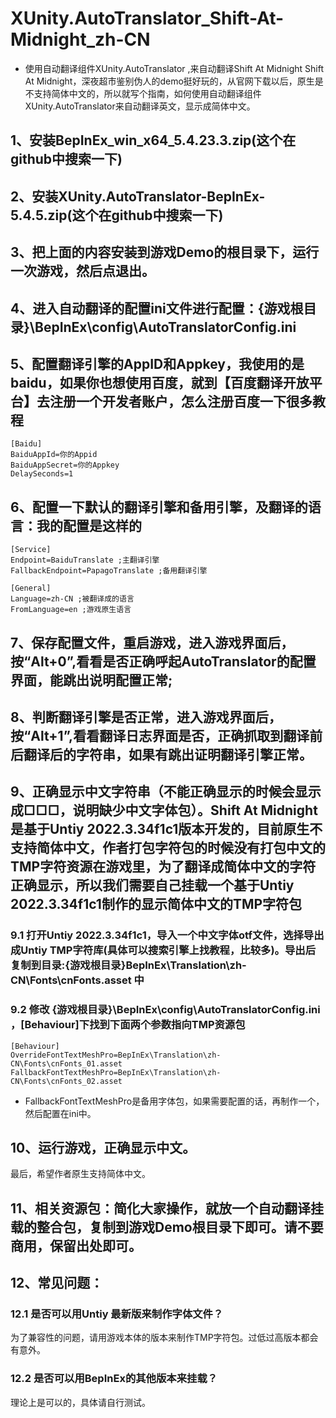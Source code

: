 # XUnity.AutoTranslator_Shift-At-Midnight_zh-CN
- 使用自动翻译组件XUnity.AutoTranslator ,来自动翻译Shift At Midnight
Shift At Midnight，深夜超市鉴别伪人的demo挺好玩的，从官网下载以后，原生是不支持简体中文的，所以就写个指南，如何使用自动翻译组件XUnity.AutoTranslator来自动翻译英文，显示成简体中文。

## 1、安装BepInEx_win_x64_5.4.23.3.zip(这个在github中搜索一下)
## 2、安装XUnity.AutoTranslator-BepInEx-5.4.5.zip(这个在github中搜索一下)
## 3、把上面的内容安装到游戏Demo的根目录下，运行一次游戏，然后点退出。
## 4、进入自动翻译的配置ini文件进行配置：{游戏根目录}\BepInEx\config\AutoTranslatorConfig.ini
## 5、配置翻译引擎的AppID和Appkey，我使用的是baidu，如果你也想使用百度，就到【百度翻译开放平台】去注册一个开发者账户，怎么注册百度一下很多教程

```
[Baidu]
BaiduAppId=你的Appid
BaiduAppSecret=你的Appkey
DelaySeconds=1

```

## 6、配置一下默认的翻译引擎和备用引擎，及翻译的语言：我的配置是这样的

```
[Service]
Endpoint=BaiduTranslate ;主翻译引擎
FallbackEndpoint=PapagoTranslate ;备用翻译引擎

[General]
Language=zh-CN ;被翻译成的语言
FromLanguage=en ;游戏原生语言

```

## 7、保存配置文件，重启游戏，进入游戏界面后，按“Alt+0”,看看是否正确呼起AutoTranslator的配置界面，能跳出说明配置正常;
## 8、判断翻译引擎是否正常，进入游戏界面后，按“Alt+1”,看看翻译日志界面是否，正确抓取到翻译前后翻译后的字符串，如果有跳出证明翻译引擎正常。
## 9、正确显示中文字符串（不能正确显示的时候会显示成□□□，说明缺少中文字体包）。Shift At Midnight是基于Untiy 2022.3.34f1c1版本开发的，目前原生不支持简体中文，作者打包字符包的时候没有打包中文的TMP字符资源在游戏里，为了翻译成简体中文的字符正确显示，所以我们需要自己挂载一个基于Untiy 2022.3.34f1c1制作的显示简体中文的TMP字符包
### 9.1 打开Untiy 2022.3.34f1c1，导入一个中文字体otf文件，选择导出成Untiy TMP字符库(具体可以搜索引擎上找教程，比较多)。导出后复制到目录:{游戏根目录}BepInEx\Translation\zh-CN\Fonts\cnFonts.asset 中
### 9.2 修改 {游戏根目录}\BepInEx\config\AutoTranslatorConfig.ini ，[Behaviour]下找到下面两个参数指向TMP资源包

```
[Behaviour]
OverrideFontTextMeshPro=BepInEx\Translation\zh-CN\Fonts\cnFonts_01.asset
FallbackFontTextMeshPro=BepInEx\Translation\zh-CN\Fonts\cnFonts_02.asset

```

- FallbackFontTextMeshPro是备用字体包，如果需要配置的话，再制作一个，然后配置在ini中。

## 10、运行游戏，正确显示中文。
最后，希望作者原生支持简体中文。

## 11、相关资源包：简化大家操作，就放一个自动翻译挂载的整合包，复制到游戏Demo根目录下即可。请不要商用，保留出处即可。


## 12、常见问题：
### 12.1 是否可以用Untiy 最新版来制作字体文件？
为了兼容性的问题，请用游戏本体的版本来制作TMP字符包。过低过高版本都会有意外。
### 12.2 是否可以用BepInEx的其他版本来挂载？
理论上是可以的，具体请自行测试。
